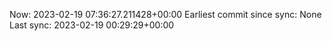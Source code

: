Now: 2023-02-19 07:36:27.211428+00:00 Earliest commit since sync: None Last sync: 2023-02-19 00:29:29+00:00
